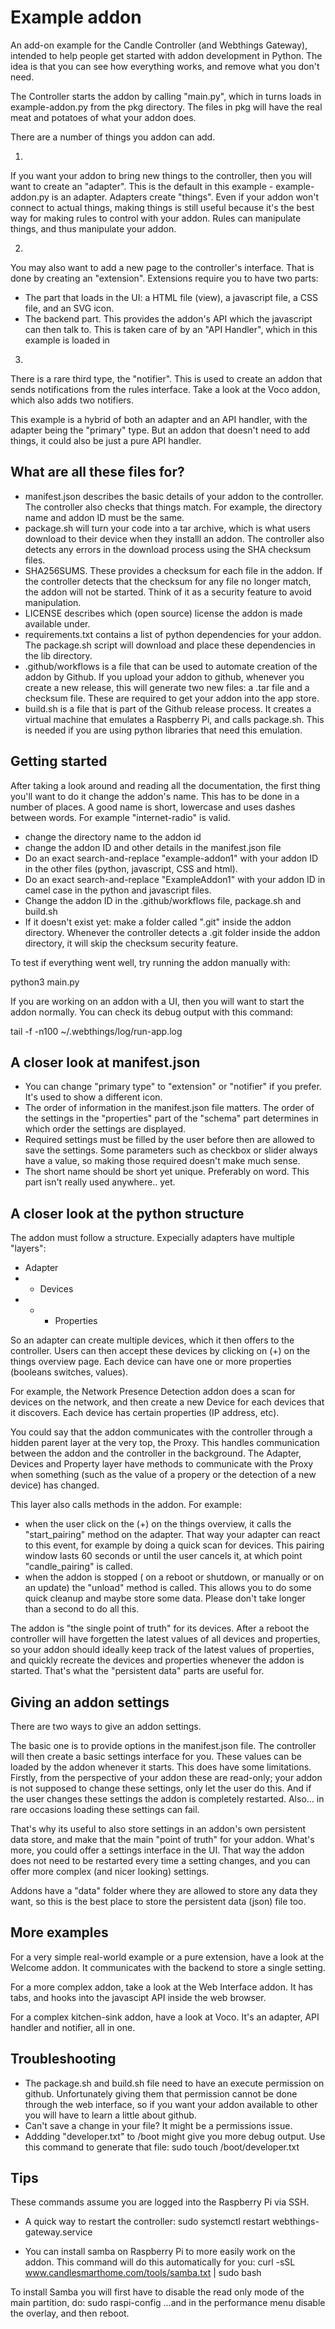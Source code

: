 # Example addon

An add-on example for the Candle Controller (and Webthings Gateway), intended to help people get started with addon development in Python. The idea is that you can see how everything works, and remove what you don't need.

The Controller starts the addon by calling "main.py", which in turns loads in example-addon.py from the pkg directory. The files in pkg will have the real meat and potatoes of what your addon does.

There are a number of things you addon can add.

1.
If you want your addon to bring new things to the controller, then you will want to create an "adapter". This is the default in this example - example-addon.py is an adapter.
Adapters create "things". Even if your addon won't connect to actual things, making things is still useful because it's the best way for making rules to control with your addon. Rules can manipulate things, and thus manipulate your addon.

2.
You may also want to add a new page to the controller's interface. That is done by creating an "extension". Extensions require you to have two parts:
- The part that loads in the UI: a HTML file (view), a javascript file, a CSS file, and an SVG icon.
- The backend part. This provides the addon's API which the javascript can then talk to. This is taken care of by an "API Handler", which in this example is loaded in

3.
There is a rare third type, the "notifier". This is used to create an addon that sends notifications from the rules interface. Take a look at the Voco addon, which also adds two notifiers.

This example is a hybrid of both an adapter and an API handler, with the adapter being the "primary" type. But an addon that doesn't need to add things, it could also be just a pure API handler.



## What are all these files for?

- manifest.json describes the basic details of your addon to the controller. The controller also checks that things match. For example, the directory name and addon ID must be the same.
- package.sh will turn your code into a tar archive, which is what users download to their device when they installl an addon. The controller also detects any errors in the download process using the SHA checksum files.
- SHA256SUMS. These provides a checksum for each file in the addon. If the controller detects that the checksum for any file no longer match, the addon will not be started. Think of it as a security feature to avoid manipulation.
- LICENSE describes which (open source) license the addon is made available under.
- requirements.txt contains a list of python dependencies for your addon. The package.sh script will download and place these dependencies in the lib directory.
- .github/workflows is a file that can be used to automate creation of the addon by Github. If you upload your addon to github, whenever you create a new release, this will generate two new files: a .tar file and a checksum file. These are required to get your addon into the app store.
- build.sh is a file that is part of the Github release process. It creates a virtual machine that emulates a Raspberry Pi, and calls package.sh. This is needed if you are using python libraries that need this emulation.

## Getting started

After taking a look around and reading all the documentation, the first thing you'll want to do it change the addon's name. This has to be done in a number of places. A good name is short, lowercase and uses dashes between words. For example "internet-radio" is valid.
- change the directory name to the addon id
- change the addon ID and other details in the manifest.json file
- Do an exact search-and-replace "example-addon1" with your addon ID in the other files (python, javascript, CSS and html).
- Do an exact search-and-replace "ExampleAddon1" with your addon ID in camel case in the python and javascript files.
- Change the addon ID in the .github/workflows file, package.sh and build.sh
- If it doesn't exist yet: make a folder called ".git" inside the addon directory. Whenever the controller detects a .git folder inside the addon directory, it will skip the checksum security feature.

To test if everything went well, try running the addon manually with:

python3 main.py

If you are working on an addon with a UI, then you will want to start the addon normally. You can check its debug output with this command:

tail -f -n100 ~/.webthings/log/run-app.log





## A closer look at manifest.json

- You can change "primary type" to "extension" or "notifier" if you prefer. It's used to show a different icon.
- The order of information in the manifest.json file matters. The order of the settings in the "properties" part of the "schema" part determines in which order the settings are displayed.
- Required settings must be filled by the user before then are allowed to save the settings. Some parameters such as checkbox or slider always have a value, so making those required doesn't make much sense.
- The short name should be short yet unique. Preferably on word. This part isn't really used anywhere.. yet.



## A closer look at the python structure

The addon must follow a structure. Expecially adapters have multiple "layers":
- Adapter
- - Devices
- - - Properties

So an adapter can create multiple devices, which it then offers to the controller. Users can then accept these devices by clicking on (+) on the things overview page.
Each device can have one or more properties (booleans switches, values).

For example, the Network Presence Detection addon does a scan for devices on the network, and then create a new Device for each devices that it discovers. Each device has certain properties (IP address, etc).

You could say that the addon communicates with the controller through a hidden parent layer at the very top, the Proxy. This handles communication between the addon and the controller in the background. The Adapter, Devices and Property layer have methods to communicate with the Proxy when something (such as the value of a propery or the detection of a new device) has changed.

This layer also calls methods in the addon. For example:
- when the user click on the (+) on the things overview, it calls the "start_pairing" method on the adapter. That way your adapter can react to this event, for example by doing a quick scan for devices. This pairing window lasts 60 seconds or until the user cancels it, at which point "candle_pairing" is called.
- when the addon is stopped ( on a reboot or shutdown, or manually or on an update) the "unload" method is called. This allows you to do some quick cleanup and maybe store some data. Please don't take longer than a second to do all this.

The addon is "the single point of truth" for its devices. After a reboot the controller will have forgetten the latest values of all devices and properties, so your addon should ideally keep track of the latest values of properties, and quickly recreate the devices and properties whenever the addon is started. That's what the "persistent data" parts are useful for.


## Giving an addon settings

There are two ways to give an addon settings. 

The basic one is to provide options in the manifest.json file. The controller will then create a basic settings interface for you. These values can be loaded by the addon whenever it starts. This does have some limitations. Firstly, from the perspective of your addon these are read-only; your addon is not supposed to change these settings, only let the user do this. And if the user changes these settings the addon is completely restarted. Also... in rare occasions loading these settings can fail. 

That's why its useful to also store settings in an addon's own persistent data store, and make that the main "point of truth" for your addon. What's more, you could offer a settings interface in the UI. That way the addon does not need to be restarted every time a setting changes, and you can offer more complex (and nicer looking) settings.

Addons have a "data" folder where they are allowed to store any data they want, so this is the best place to store the persistent data (json) file too.


## More examples

For a very simple real-world example or a pure extension, have a look at the Welcome addon. It communicates with the backend to store a single setting.

For a more complex addon, take a look at the Web Interface addon. It has tabs, and hooks into the javascipt API inside the web browser.

For a complex kitchen-sink addon, have a look at Voco. It's an adapter, API handler and notifier, all in one.


## Troubleshooting

- The package.sh and build.sh file need to have an execute permission on github. Unfortunately giving them that permission cannot be done through the web interface, so if you want your addon available to other you will have to learn a little about github.
- Can't save a change in your file? It might be a permissions issue.
- Addding "developer.txt" to /boot might give you more debug output. Use this command to generate that file: sudo touch /boot/developer.txt


## Tips

These commands assume you are logged into the Raspberry Pi via SSH.

- A quick way to restart the controller:
sudo systemctl restart webthings-gateway.service


- You can install samba on Raspberry Pi to more easily work on the addon. This command will do this automatically for you:
curl -sSL www.candlesmarthome.com/tools/samba.txt | sudo bash

To install Samba you will first have to disable the read only mode of the main partition, do:
sudo raspi-config
...and in the performance menu disable the overlay, and then reboot.




